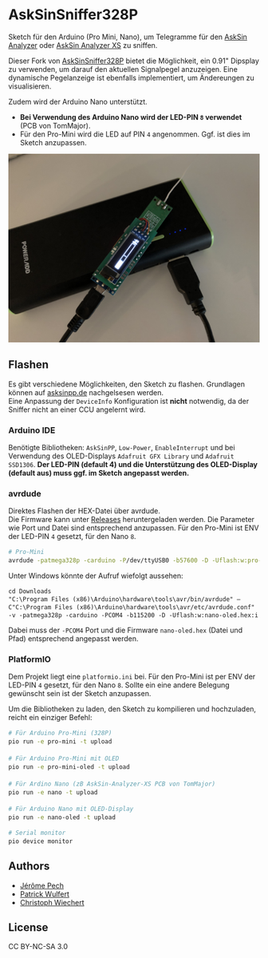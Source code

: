 # AskSinSniffer328P

Sketch für den Arduino (Pro Mini, Nano), um Telegramme für den
[AskSin Analyzer](https://github.com/jp112sdl/AskSinAnalyzer) oder
[AskSin Analyzer XS](https://github.com/psi-4ward/AskSinAnalyzerXS) zu sniffen.

Dieser Fork von [AskSinSniffer328P](https://github.com/jp112sdl/AskSinAnalyzer/tree/master/AskSinSniffer328P)
bietet die Möglichkeit, ein 0.91" Dipsplay zu verwenden, um darauf den aktuellen Signalpegel
anzuzeigen. Eine dynamische Pegelanzeige ist ebenfalls implementiert, um Ändereungen zu visualisieren.

Zudem wird der Arduino Nano unterstützt.

* **Bei Verwendung des Arduino Nano wird der LED-PIN `8` verwendet** (PCB von TomMajor).
* Für den Pro-Mini wird die LED auf PIN `4` angenommen. Ggf. ist dies im Sketch anzupassen.

![AskSin-Analyzer Pegel](https://github.com/der-pw/AskSinAnalyzer/blob/master/Images/Sniffer_Display.jpg "AskSin-Analyzer Pegel")

## Flashen

Es gibt verschiedene Möglichkeiten, den Sketch zu flashen.
Grundlagen können auf [asksinpp.de](https://asksinpp.de/Grundlagen/02_software.html) nachgelsesen werden.  
Eine Anpassung der `DeviceInfo` Konfiguration ist **nicht** notwendig, da der Sniffer nicht an einer CCU angelernt wird.

### Arduino IDE

Benötigte Bibliotheken: `AskSinPP`, `Low-Power`, `EnableInterrupt` und bei Verwendung des OLED-Displays `Adafruit GFX Library` und `Adafruit SSD1306`. **Der LED-PIN (default 4) und die Unterstützung des OLED-Display (default aus) muss ggf. im Sketch angepasst werden.**

### avrdude

Direktes Flashen der HEX-Datei über avrdude.  
Die Firmware kann unter [Releases](https://github.com/psi-4ward/AskSinAnalyzer-Sniffer/releases/latest)
heruntergeladen werden. Die Parameter wie Port und Datei sind entsprechend anzupassen.
Für den Pro-Mini ist ENV der LED-PIN `4` gesetzt, für den Nano `8`.

```bash
# Pro-Mini
avrdude -patmega328p -carduino -P/dev/ttyUSB0 -b57600 -D -Uflash:w:pro-mini.hex:i
```

Unter Windows könnte der Aufruf wiefolgt aussehen:
```shell
cd Downloads
"C:\Program Files (x86)\Arduino\hardware\tools\avr/bin/avrdude" –C"C:\Program Files (x86)\Arduino\hardware\tools\avr/etc/avrdude.conf" -v -patmega328p -carduino -PCOM4 -b115200 -D -Uflash:w:nano-oled.hex:i
```
Dabei muss der `-PCOM4` Port und die Firmware `nano-oled.hex` (Datei und Pfad) entsprechend angepasst werden.

### PlatformIO

Dem Projekt liegt eine `platformio.ini` bei. Für den Pro-Mini ist per ENV der LED-PIN `4` gesetzt, für den Nano `8`.
Sollte ein eine andere Belegung gewünscht sein ist der Sketch anzupassen.

Um die Bibliotheken zu laden, den Sketch zu kompilieren und hochzuladen, reicht ein einziger Befehl:

```bash
# Für Arduino Pro-Mini (328P)
pio run -e pro-mini -t upload

# Für Arduino Pro-Mini mit OLED
pio run -e pro-mini-oled -t upload

# Für Ardino Nano (zB AskSin-Analyzer-XS PCB von TomMajor)
pio run -e nano -t upload

# Für Arduino Nano mit OLED-Display
pio run -e nano-oled -t upload
```

```bash
# Serial monitor
pio device monitor
```


## Authors

* [Jérôme Pech](https://github.com/jp112sdl)
* [Patrick Wulfert](https://github.com/der-pw)
* [Christoph Wiechert](https://github.com/der-pw)


## License

CC BY-NC-SA 3.0
